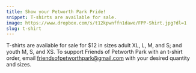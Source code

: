 ```yaml
---
title: Show your Petworth Park Pride!
snippet: T-shirts are available for sale.
image: https://www.dropbox.com/s/t12kpwnffn1dawe/FPP-Shirt.jpg?dl=1
slug: t-shirt
---
```


T-shirts are available for sale for $12 in sizes adult XL, L, M, and S; and youth M, S, and XS. To support Friends of Petworth Park with an t-shirt order, email <a href="mailto:friendsofpetworthpark@gmail.com">friendsofpetworthpark@gmail.com</a> with your desired quantity and sizes.